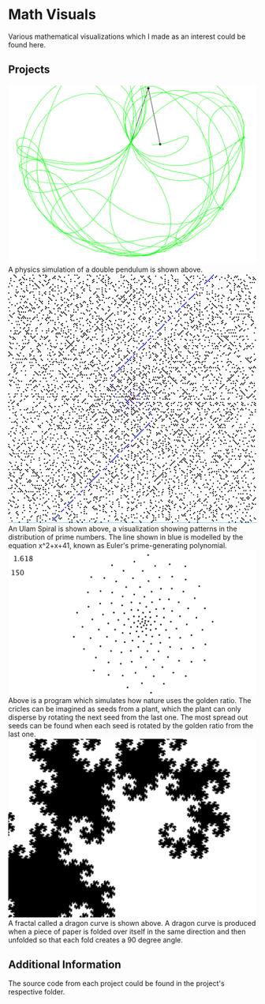 # Math Visuals
Various mathematical visualizations which I made as an interest could be found here.

## Projects
<img src="/Images/Double_Pendulum.PNG">
A physics simulation of a double pendulum is shown above.
<img src="/Images/Ulam_Spiral.PNG">
An Ulam Spiral is shown above, a visualization showing patterns in the distribution of prime numbers. The line shown in blue is modelled by the equation x^2+x+41, known as Euler's prime-generating polynomial. 
<img src="/Images/Golden_Ratio.PNG">
Above is a program which simulates how nature uses the golden ratio. The cricles can be imagined as seeds from a plant, which the plant can only disperse by rotating the next seed from the last one. The most spread out seeds can be found when each seed is rotated by the golden ratio from the last one.
<img src="/Images/Dragon_Curve.PNG">
A fractal called a dragon curve is shown above. A dragon curve is produced when a piece of paper is folded over itself in the same direction and then unfolded so that each fold creates a 90 degree angle.

## Additional Information
The source code from each project could be found in the project's respective folder.
